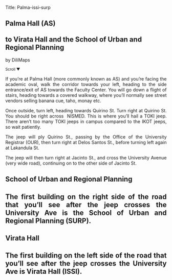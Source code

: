 Title: Palma-issi-surp

<section id='cover' class='cover active'>
<h1> Palma Hall (AS) <br><br>to Virata Hall and the School of Urban and Regional Planning </h1>
<p align='justify'>by DiliMaps </p>
<small class='scroll'>Scroll ▼</small>
</section>

<section id='as'>
<p align='justify'>If you’re at Palma Hall (more commonly known as AS) and you’re facing the academic oval, walk the corridor towards your left, heading to the side entrance/exit of AS towards the Faculty Center. You will go down a flight of stairs, heading towards a covered walkway, where you’ll normally see street vendors selling banana cue, taho, monay etc.  
</p>
</section>

<section id='nismed'>
<p align='justify'>Once outside, turn left, heading towards Quirino St. Turn right at Quirino St. You should be right across  NISMED. This is where you’ll hail a TOKI jeep. There aren’t too many TOKI jeeps in campus compared to the IKOT jeeps, so wait patiently. 
</p>
</section>

<section id='our'>
<p align='justify'>The jeep will ply Quirino St., passing by the Office of the University Registrar (OUR), then turn right at Delos Santos St., before turning left again at Lakandula St.
</p>
</section>

<section id='uave-jacinto'>
<p align='justify'>The jeep will then turn right at Jacinto St., and cross the University Avenue (very wide road), continuing on to the other side of Jacinto St.
</p>
</section>

<section id='surp'>
<h1> School of Urban and Regional Planning  <h1>
<p align='justify'>The first building on the right side of the road that you’ll see after the jeep crosses the University Ave is the School of Urban and Regional Planning (SURP).
</p>
</section>

<section id='issi'>
<h1> Virata Hall <h1>
<p align='justify'>The first building on the left side of the road that you’ll see after the jeep crosses the University Ave is Virata Hall (ISSI).
</p>
</section>


